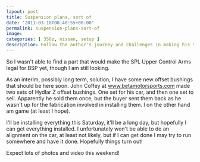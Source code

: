 ```yaml
---
layout: post
title: Suspension plans, sort of
date: '2011-03-18T00:40:55+00:00'
permalink: suspension-plans-sort-of
image:
categories: [ 350z, nissan, setup ]
description: Follow the author's journey and challenges in making his SPL Upper Control Arms legal, involving an attempt with offset Hydlar Z bushings.
---
```


So I wasn't able to find a part that would make the SPL Upper Control Arms legal for BSP yet, though I am still looking.

As an interim, possibly long term, solution, I have some new offset bushings that should be here soon. John Coffey at www.betamotorsports.com made two sets of Hydlar Z offset bushings. One set for his car, and then one set to sell. Apparently he sold them once, but the buyer sent them back as he wasn't up for the fabrication involved in installing them. I on the other hand am game (at least I hope).

I'll be installing everything this Saturday, it'll be a long day, but hopefully I can get everything installed. I unfortunately won't be able to do an alignment on the car, at least not likely, but if I can get done I may try to run somewhere and have it done. Hopefully things turn out!

Expect lots of photos and video this weekend!






